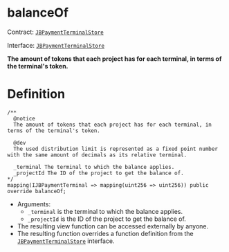 # balanceOf

Contract: [`JBPaymentTerminalStore`](/api/contracts/jbpaymentterminalstore/README.md)​‌

Interface: [`JBPaymentTerminalStore`](/api/interfaces/ijbpaymentterminalstore.md)

**The amount of tokens that each project has for each terminal, in terms of the terminal's token.**

# Definition

```solidity
/**
  @notice
  The amount of tokens that each project has for each terminal, in terms of the terminal's token.

  @dev
  The used distribution limit is represented as a fixed point number with the same amount of decimals as its relative terminal.

  _terminal The terminal to which the balance applies.
  _projectId The ID of the project to get the balance of.
*/
mapping(IJBPaymentTerminal => mapping(uint256 => uint256)) public override balanceOf;
```

* Arguments:
  * `_terminal` is the terminal to which the balance applies.
  * `_projectId` is the ID of the project to get the balance of.
* The resulting view function can be accessed externally by anyone.
* The resulting function overrides a function definition from the [`JBPaymentTerminalStore`](/api/interfaces/ijbpaymentterminalstore.md) interface.
